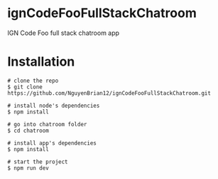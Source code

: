 # ignCodeFooFullStackChatroom
IGN Code Foo full stack chatroom app
# Installation

	# clone the repo
	$ git clone https://github.com/NguyenBrian12/ignCodeFooFullStackChatroom.git

	# install node's dependencies 
	$ npm install

	# go into chatroom folder
	$ cd chatroom

	# install app's dependencies
	$ npm install

	# start the project
	$ npm run dev
